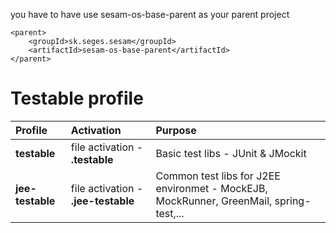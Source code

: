 you have to have use sesam-os-base-parent as your parent project
```
<parent>
	<groupId>sk.seges.sesam</groupId>
	<artifactId>sesam-os-base-parent</artifactId>
</parent>
```

# Testable profile #

| **Profile** | **Activation** | **Purpose** |
|:------------|:---------------|:------------|
| **testable** | file activation - **.testable** | Basic test libs - JUnit & JMockit |
| **jee-testable** | file activation - **.jee-testable** | Common test libs for J2EE environmet - MockEJB, MockRunner, GreenMail, spring-test,... |